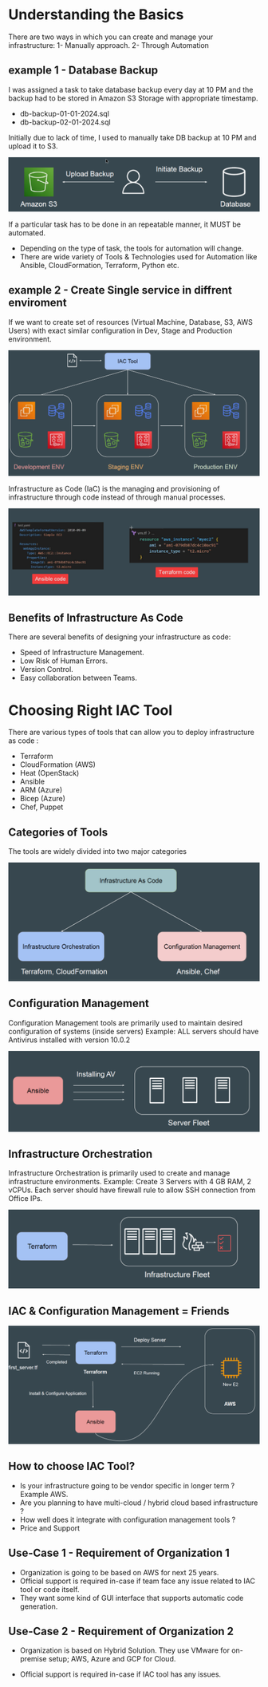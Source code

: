 # Understanding the Basics

There are two ways in which you can create and manage your infrastructure:
1- Manually approach.
2- Through Automation

## example 1 - Database Backup

I was assigned a task to take database backup every day at 10 PM and the
backup had to be stored in Amazon S3 Storage with appropriate timestamp.

- db-backup-01-01-2024.sql
- db-backup-02-01-2024.sql

Initially due to lack of time, I used to manually take DB backup at 10 PM and
upload it to S3.

![MY Image](images/image-1.png)

If a particular task has to be done in an repeatable manner, it MUST be
automated.

- Depending on the type of task, the tools for automation will change.
- There are wide variety of Tools & Technologies used for Automation like Ansible, CloudFormation, Terraform, Python etc.

## example 2 - Create Single service in diffrent enviroment 

If we want to create set of resources (Virtual Machine, Database, S3, AWS Users)
with exact similar configuration in Dev, Stage and Production environment.

![MY Image](images/image-2.png)

Infrastructure as Code (IaC) is the managing and provisioning of infrastructure
through code instead of through manual processes.

![MY Image](images/image-3.png)

## Benefits of Infrastructure As Code

There are several benefits of designing your infrastructure as code:

- Speed of Infrastructure Management.
- Low Risk of Human Errors.
- Version Control.
- Easy collaboration between Teams.

# Choosing Right IAC Tool

There are various types of tools that can allow you to deploy infrastructure as
code :

- Terraform
- CloudFormation (AWS)
- Heat (OpenStack)
- Ansible
- ARM (Azure)
- Bicep (Azure)
- Chef, Puppet

## Categories of Tools

The tools are widely divided into two major categories

![MY Image](images/image-4.png)

## Configuration Management

Configuration Management tools are primarily used to maintain desired
configuration of systems (inside servers)
Example: ALL servers should have Antivirus installed with version 10.0.2

![MY Image](images/image-5.png)

## Infrastructure Orchestration

Infrastructure Orchestration is primarily used to create and manage
infrastructure environments.
Example: Create 3 Servers with 4 GB RAM, 2 vCPUs. Each server should have
firewall rule to allow SSH connection from Office IPs.

![MY Image](images/image-6.png)

## IAC & Configuration Management = Friends

![MY Image](images/image-7.png)

## How to choose IAC Tool?

- Is your infrastructure going to be vendor specific in longer term ? Example AWS.
- Are you planning to have multi-cloud / hybrid cloud based infrastructure ?
- How well does it integrate with configuration management tools ?
- Price and Support

## Use-Case 1 - Requirement of Organization 1

- Organization is going to be based on AWS for next 25 years.
- Official support is required in-case if team face any issue related to IAC tool or
  code itself.
- They want some kind of GUI interface that supports automatic code
  generation.

## Use-Case 2 - Requirement of Organization 2

- Organization is based on Hybrid Solution. They use VMware for on-premise
setup; AWS, Azure and GCP for Cloud.

- Official support is required in-case if IAC tool has any issues.